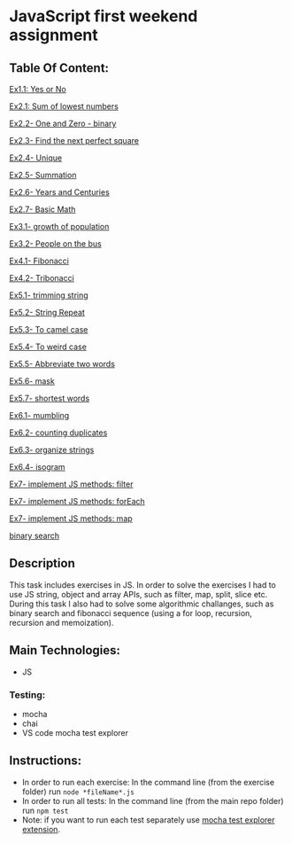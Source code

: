 # JavaScript first weekend assignment

## Table Of Content:

[Ex1.1: Yes or No](./Ex1.1-%20Yes%20or%20No/app.js)

[Ex2.1: Sum of lowest numbers](./Ex2.1-%20Sum%20of%20lowest%20numbers/app.js)

[Ex2.2- One and Zero - binary](./Ex2.2-%20One%20and%20Zero%20-%20binary/app.js)

[Ex2.3- Find the next perfect square](./Ex2.3-%20Find%20the%20next%20perfect%20square/app.js)

[Ex2.4- Unique](./Ex2.4-%20Unique/app.js)

[Ex2.5- Summation](./Ex2.5-%20Summation/app.js)

[Ex2.6- Years and Centuries](./Ex2.6-%20Years%20and%20Centuries/)

[Ex2.7- Basic Math](./Ex2.7-%20Basic%20Math/app.js)

[Ex3.1- growth of population](./Ex3.1-%20growth%20of%20population/app.js)

[Ex3.2- People on the bus](./Ex3.2-%20People%20on%20the%20bus/app.js)

[Ex4.1- Fibonacci](./Ex4.1-%20Fibonacci/app.js)

[Ex4.2- Tribonacci](./Ex4.2-%20Tribonacci/app.js)

[Ex5.1- trimming string](./Ex5.1-%20trimming%20string/app.js)

[Ex5.2- String Repeat](./Ex5.2-%20String%20Repeat/app.js)

[Ex5.3- To camel case](./Ex5.3-%20To%20camel%20case/app.js)

[Ex5.4- To weird case](./Ex5.4-%20To%20weird%20case/app.js)

[Ex5.5- Abbreviate two words](./Ex5.5-%20Abbreviate%20two%20words/app.js)

[Ex5.6- mask](./Ex5.6-%20mask/app.js)

[Ex5.7- shortest words](./Ex5.7-%20shortest%20words/app.js)

[Ex6.1- mumbling](./Ex6.1-%20mumbling/app.js)

[Ex6.2- counting duplicates](./Ex6.2-%20counting%20duplicates/app.js)

[Ex6.3- organize strings](./Ex6.3-%20organize%20strings/app.js)

[Ex6.4- isogram](./Ex6.4-%20isogram/app.js)

[Ex7- implement JS methods: filter](./Ex7-%20implement%20JS%20methods/filterFun.js)

[Ex7- implement JS methods: forEach](./Ex7-%20implement%20JS%20methods/forEachFun.js)

[Ex7- implement JS methods: map](./Ex7-%20implement%20JS%20methods/mapFun.js)

[binary search](./binary%20search/app.js)

## Description

This task includes exercises in JS.
In order to solve the exercises I had to use JS string, object and array APIs, such as filter, map, split, slice etc.
During this task I also had to solve some algorithmic challanges, such as binary search and fibonacci sequence (using a for loop, recursion, recursion and memoization).

## Main Technologies:

-   JS

### Testing:

-   mocha
-   chai
-   VS code mocha test explorer

## Instructions:

-   In order to run each exercise: In the command line (from the exercise folder) run `node *fileName*.js`
-   In order to run all tests: In the command line (from the main repo folder) run `npm test`
-   Note: if you want to run each test separately use [mocha test explorer extension](https://marketplace.visualstudio.com/items?itemName=hbenl.vscode-mocha-test-adapter).

